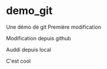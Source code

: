# demo_git
Une démo de git
Première modification

Modification depuis github

Auddi depuis local

C'est cool
